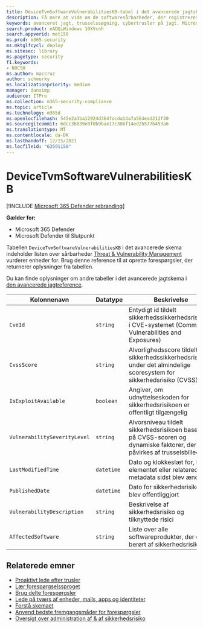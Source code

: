 ```yaml
---
title: DeviceTvmSoftwareVulnerabilitiesKB-tabel i det avancerede jagtskema
description: Få mere at vide om de softwaresårbarheder, der registreres af Threat & Vulnerability Management i tabellen DeviceTvmSoftwareVulnerabilitiesKB i det avancerede skema.
keywords: avanceret jagt, trusselssøgning, cybertrusler på jagt, Microsoft 365 Defender, microsoft 365, m365, søg, forespørgsel, telemetri, skema, reference, kusto, tabel, kolonne, datatype, beskrivelse, trussel & håndtering af sikkerhedsrisici, TVM, enhedshåndtering, software, lager, sårbarheder, CVE-id, CVSS, DeviceTvmSoftwareVulnerabilitiesKB
search.product: eADQiWindows 10XVcnh
search.appverid: met150
ms.prod: m365-security
ms.mktglfcycl: deploy
ms.sitesec: library
ms.pagetype: security
f1.keywords:
- NOCSH
ms.author: maccruz
author: schmurky
ms.localizationpriority: medium
manager: dansimp
audience: ITPro
ms.collection: m365-security-compliance
ms.topic: article
ms.technology: m365d
ms.openlocfilehash: 545e2a3ba12924d364facda14a7a564ead212f30
ms.sourcegitcommit: 6dcc3b039e0f0b9bae17c386f14ed2b577b453a6
ms.translationtype: MT
ms.contentlocale: da-DK
ms.lasthandoff: 12/15/2021
ms.locfileid: "63591158"
---
```

# <a name="devicetvmsoftwarevulnerabilitieskb"></a>DeviceTvmSoftwareVulnerabilitiesKB

[!INCLUDE [Microsoft 365 Defender rebranding](../includes/microsoft-defender.md)]


**Gælder for:**
- Microsoft 365 Defender
- Microsoft Defender til Slutpunkt



Tabellen `DeviceTvmSoftwareVulnerabilitiesKB` i det avancerede skema indeholder listen over sårbarheder [Threat & Vulnerability Management](/windows/security/threat-protection/microsoft-defender-atp/next-gen-threat-and-vuln-mgt) vurderer enheder for. Brug denne reference til at oprette forespørgsler, der returnerer oplysninger fra tabellen.

Du kan finde oplysninger om andre tabeller i det avancerede jagtskema i [den avancerede jagtreference](advanced-hunting-schema-tables.md).

| Kolonnenavn | Datatype | Beskrivelse |
|-------------|-----------|-------------|
| `CveId` | `string` | Entydigt id tildelt sikkerhedssikkerhedsrisikoen i CVE-systemet (Common Vulnerabilities and Exposures) |
| `CvssScore` | `string` | Alvorlighedsscore tildelt sikkerhedssikkerhedsrisikoen under det almindelige scoresystem for sikkerhedsrisiko (CVSS) |
| `IsExploitAvailable` | `boolean` | Angiver, om udnyttelseskoden for sikkerhedsrisikoen er offentligt tilgængelig |
| `VulnerabilitySeverityLevel` | `string` | Alvorsniveau tildelt sikkerhedsrisikoen baseret på CVSS-scoren og dynamiske faktorer, der påvirkes af trusselsbilledet |
| `LastModifiedTime` | `datetime` | Dato og klokkeslæt for, hvor elementet eller relaterede metadata sidst blev ændret |
| `PublishedDate` | `datetime` | Dato for sikkerhedsrisikoen blev offentliggjort |
| `VulnerabilityDescription` | `string` | Beskrivelse af sikkerhedsrisiko og tilknyttede risici |
| `AffectedSoftware` | `string` | Liste over alle softwareprodukter, der er berørt af sikkerhedsrisikoen |

## <a name="related-topics"></a>Relaterede emner

- [Proaktivt lede efter trusler](advanced-hunting-overview.md)
- [Lær forespørgselssproget](advanced-hunting-query-language.md)
- [Brug delte forespørgsler](advanced-hunting-shared-queries.md)
- [Lede på tværs af enheder, mails, apps og identiteter](advanced-hunting-query-emails-devices.md)
- [Forstå skemaet](advanced-hunting-schema-tables.md)
- [Anvend bedste fremgangsmåder for forespørgsler](advanced-hunting-best-practices.md)
- [Oversigt over administration af & af sikkerhedsrisiko](/windows/security/threat-protection/microsoft-defender-atp/next-gen-threat-and-vuln-mgt)